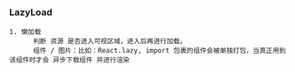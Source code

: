 ### LazyLoad

```
1. 懒加载
      判断 资源 是否进入可视区域，进入后再进行加载。
      组件 / 图片：比如：React.lazy, import 包裹的组件会被单独打包，当真正用到该组件时才会 异步下载组件 并进行渲染


```
